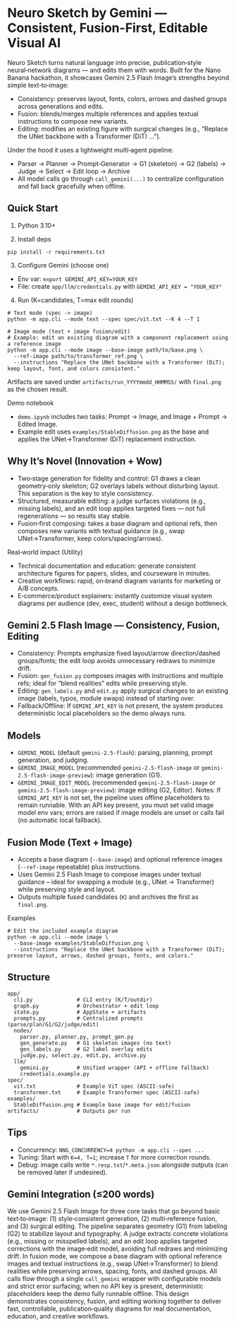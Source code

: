 # Neuro Sketch by Gemini — Consistent, Fusion-First, Editable Visual AI

Neuro Sketch turns natural language into precise, publication‑style neural‑network diagrams — and edits them with words. Built for the Nano Banana hackathon, it showcases Gemini 2.5 Flash Image’s strengths beyond simple text‑to‑image:

- Consistency: preserves layout, fonts, colors, arrows and dashed groups across generations and edits.
- Fusion: blends/merges multiple references and applies textual instructions to compose new variants.
- Editing: modifies an existing figure with surgical changes (e.g., “Replace the UNet backbone with a Transformer (DiT) …”).

Under the hood it uses a lightweight multi‑agent pipeline:
- Parser → Planner → Prompt‑Generator → G1 (skeleton) → G2 (labels) → Judge → Select → Edit loop → Archive
- All model calls go through `call_gemini(...)` to centralize configuration and fall back gracefully when offline.

## Quick Start

1) Python 3.10+

2) Install deps
```
pip install -r requirements.txt
```

3) Configure Gemini (choose one)
- Env var: `export GEMINI_API_KEY=YOUR_KEY`
- File: create `app/llm/credentials.py` with `GEMINI_API_KEY = "YOUR_KEY"`

4) Run (K=candidates, T=max edit rounds)
```
# Text mode (spec -> image)
python -m app.cli --mode text --spec spec/vit.txt --K 4 --T 1

# Image mode (text + image fusion/edit)
# Example: edit an existing diagram with a component replacement using a reference image
python -m app.cli --mode image --base-image path/to/base.png \
  --ref-image path/to/transformer_ref.png \
  --instructions "Replace the UNet backbone with a Transformer (DiT); keep layout, font, and colors consistent."
```
Artifacts are saved under `artifacts/run_YYYYmmdd_HHMMSS/` with `final.png` as the chosen result.

Demo notebook
- `demo.ipynb` includes two tasks: Prompt → Image, and Image + Prompt → Edited Image.
- Example edit uses `examples/StableDiffusion.png` as the base and applies the UNet→Transformer (DiT) replacement instruction.

## Why It’s Novel (Innovation + Wow)
- Two‑stage generation for fidelity and control: G1 draws a clean geometry‑only skeleton; G2 overlays labels without disturbing layout. This separation is the key to style consistency.
- Structured, measurable editing: a judge surfaces violations (e.g., missing labels), and an edit loop applies targeted fixes — not full regenerations — so results stay stable.
- Fusion‑first composing: takes a base diagram and optional refs, then composes new variants with textual guidance (e.g., swap UNet→Transformer, keep colors/spacing/arrows).

Real‑world impact (Utility)
- Technical documentation and education: generate consistent architecture figures for papers, slides, and courseware in minutes.
- Creative workflows: rapid, on‑brand diagram variants for marketing or A/B concepts.
- E‑commerce/product explainers: instantly customize visual system diagrams per audience (dev, exec, student) without a design bottleneck.

## Gemini 2.5 Flash Image — Consistency, Fusion, Editing
- Consistency: Prompts emphasize fixed layout/arrow direction/dashed groups/fonts; the edit loop avoids unnecessary redraws to minimize drift.
- Fusion: `gen_fusion.py` composes images with instructions and multiple refs; ideal for “blend realities” edits while preserving style.
- Editing: `gen_labels.py` and `edit.py` apply surgical changes to an existing image (labels, typos, module swaps) instead of starting over.
- Fallback/Offline: If `GEMINI_API_KEY` is not present, the system produces deterministic local placeholders so the demo always runs.

## Models
- `GEMINI_MODEL` (default `gemini-2.5-flash`): parsing, planning, prompt generation, and judging.
- `GEMINI_IMAGE_MODEL` (recommended `gemini-2.5-flash-image` or `gemini-2.5-flash-image-preview`): image generation (G1).
- `GEMINI_IMAGE_EDIT_MODEL` (recommended `gemini-2.5-flash-image` or `gemini-2.5-flash-image-preview`): image editing (G2, Editor).
Notes: If `GEMINI_API_KEY` is not set, the pipeline uses offline placeholders to remain runnable. With an API key present, you must set valid image model env vars; errors are raised if image models are unset or calls fail (no automatic local fallback).

## Fusion Mode (Text + Image)
- Accepts a base diagram (`--base-image`) and optional reference images (`--ref-image` repeatable) plus instructions.
- Uses Gemini 2.5 Flash Image to compose images under textual guidance – ideal for swapping a module (e.g., UNet → Transformer) while preserving style and layout.
- Outputs multiple fused candidates (`K`) and archives the first as `final.png`.

Examples
```
# Edit the included example diagram
python -m app.cli --mode image \
  --base-image examples/StableDiffusion.png \
  --instructions "Replace the UNet backbone with a Transformer (DiT); preserve layout, arrows, dashed groups, fonts, and colors."
```

## Structure
```
app/
  cli.py              # CLI entry (K/T/outdir)
  graph.py            # Orchestrator + edit loop
  state.py            # AppState + artifacts
  prompts.py          # Centralized prompts (parse/plan/G1/G2/judge/edit)
  nodes/
    parser.py, planner.py, prompt_gen.py
    gen_generate.py   # G1 skeleton images (no text)
    gen_labels.py     # G2 label overlay edits
    judge.py, select.py, edit.py, archive.py
  llm/
    gemini.py         # Unified wrapper (API + offline fallback)
    credentials.example.py
spec/
  vit.txt             # Example ViT spec (ASCII-safe)
  transformer.txt     # Example Transformer spec (ASCII-safe)
examples/
  StableDiffusion.png # Example base image for edit/fusion
artifacts/            # Outputs per run
```

## Tips
- Concurrency: `NNG_CONCURRENCY=4 python -m app.cli --spec ...`
- Tuning: Start with `K=4, T=1`; increase `T` for more correction rounds.
- Debug: image calls write `*.resp.txt`/`*.meta.json` alongside outputs (can be removed later if undesired).

## Gemini Integration (≤200 words)
We use Gemini 2.5 Flash Image for three core tasks that go beyond basic text‑to‑image: (1) style‑consistent generation, (2) multi‑reference fusion, and (3) surgical editing. The pipeline separates geometry (G1) from labeling (G2) to stabilize layout and typography. A judge extracts concrete violations (e.g., missing or misspelled labels), and an edit loop applies targeted corrections with the image‑edit model, avoiding full redraws and minimizing drift. In fusion mode, we compose a base diagram with optional reference images and textual instructions (e.g., swap UNet→Transformer) to blend realities while preserving arrows, spacing, fonts, and dashed groups. All calls flow through a single `call_gemini` wrapper with configurable models and strict error surfacing; when no API key is present, deterministic placeholders keep the demo fully runnable offline. This design demonstrates consistency, fusion, and editing working together to deliver fast, controllable, publication‑quality diagrams for real documentation, education, and creative workflows.
